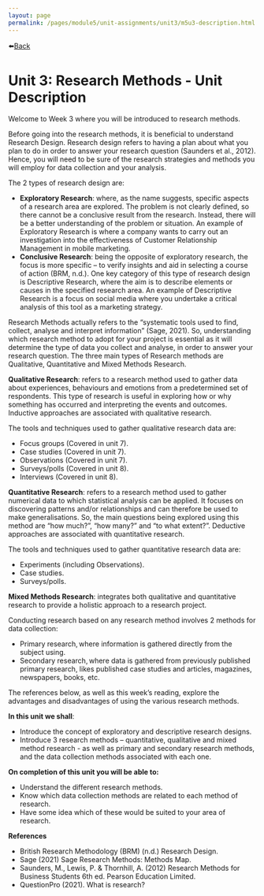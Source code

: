 ```yaml
---
layout: page
permalink: /pages/module5/unit-assignments/unit3/m5u3-description.html
---
```


⬅️[Back](/pages/module5/unit-assignments/unit3/m5u3.html)

# Unit 3: Research Methods - Unit Description

Welcome to Week 3 where you will be introduced to research methods.

Before going into the research methods, it is beneficial to understand Research Design. Research design refers to having a plan about what you plan to do in order to answer your research question (Saunders et al., 2012). Hence, you will need to be sure of the research strategies and methods you will employ for data collection and your analysis.

The 2 types of research design are:
- **Exploratory Research**: where, as the name suggests, specific aspects of a research area are explored. The problem is not clearly defined, so there cannot be a conclusive result from the research. Instead, there will be a better understanding of the problem or situation. An example of Exploratory Research is where a company wants to carry out an investigation into the effectiveness of Customer Relationship Management in mobile marketing.
- **Conclusive Research**: being the opposite of exploratory research, the focus is more specific – to verify insights and aid in selecting a course of action (BRM, n.d.). One key category of this type of research design is Descriptive Research, where the aim is to describe elements or causes in the specified research area. An example of Descriptive Research is a focus on social media where you undertake a critical analysis of this tool as a marketing strategy.

Research Methods actually refers to the “systematic tools used to find, collect, analyse and interpret information” (Sage, 2021). So, understanding which research method to adopt for your project is essential as it will determine the type of data you collect and analyse, in order to answer your research question. The three main types of Research methods are Qualitative, Quantitative and Mixed Methods Research.

**Qualitative Research**: refers to a research method used to gather data about experiences, behaviours and emotions from a predetermined set of respondents. This type of research is useful in exploring how or why something has occurred and interpreting the events and outcomes. Inductive approaches are associated with qualitative research.

The tools and techniques used to gather qualitative research data are:
- Focus groups (Covered in unit 7).
- Case studies (Covered in unit 7).
- Observations (Covered in unit 7).
- Surveys/polls (Covered in unit 8).
- Interviews (Covered in unit 8).

**Quantitative Research**: refers to a research method used to gather numerical data to which statistical analysis can be applied. It focuses on discovering patterns and/or relationships and can therefore be used to make generalisations. So, the main questions being explored using this method are “how much?”, “how many?” and “to what extent?”. Deductive approaches are associated with quantitative research.

The tools and techniques used to gather quantitative research data are:
- Experiments (including Observations).
- Case studies.
- Surveys/polls.

**Mixed Methods Research**: integrates both qualitative and quantitative research to provide a holistic approach to a research project.

Conducting research based on any research method involves 2 methods for data collection:
- Primary research, where information is gathered directly from the subject using.
- Secondary research, where data is gathered from previously published primary research, likes published case studies and articles, magazines, newspapers, books, etc.

The references below, as well as this week’s reading, explore the advantages and disadvantages of using the various research methods.

**In this unit we shall**:
- Introduce the concept of exploratory and descriptive research designs.
- Introduce 3 research methods – quantitative, qualitative and mixed method research - as well as primary and secondary research methods, and the data collection methods associated with each one.

**On completion of this unit you will be able to:**
- Understand the different research methods.
- Know which data collection methods are related to each method of research.
- Have some idea which of these would be suited to your area of research.

**References**
- British Research Methodology (BRM) (n.d.) Research Design.
- Sage (2021) Sage Research Methods: Methods Map.
- Saunders, M., Lewis, P. & Thornhill, A. (2012) Research Methods for Business Students 6th ed. Pearson Education Limited.
- QuestionPro (2021). What is research?
